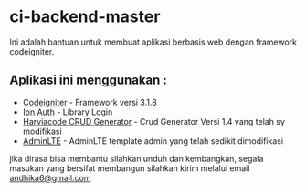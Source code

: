 # ci-backend-master

Ini adalah bantuan untuk membuat aplikasi berbasis web dengan framework codeigniter. 

## Aplikasi ini menggunakan : 
* [Codeigniter](https://www.codeigniter.com/) - Framework versi 3.1.8
* [Ion Auth](https://github.com/benedmunds/CodeIgniter-Ion-Auth) - Library Login
* [Harviacode CRUD Generator](https://bitbucket.org/harviacode/codeigniter-crud-generator/src) - Crud Generator Versi 1.4 yang telah sy modifikasi
* [AdminLTE](https://github.com/almasaeed2010/AdminLTE/releases) - AdminLTE template admin yang telah sedikit dimodifikasi

jika dirasa bisa membantu silahkan unduh dan kembangkan, segala masukan yang bersifat membangun silahkan kirim melalui email andhika6@gmail.com
